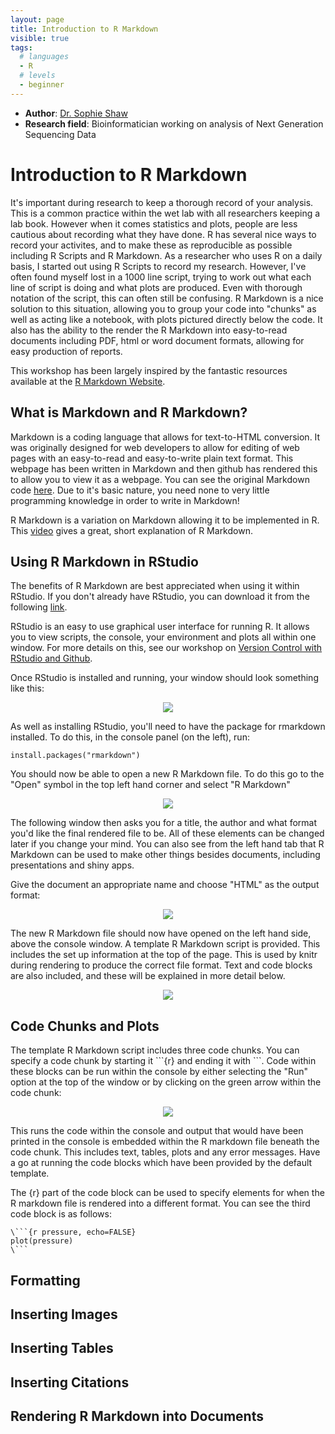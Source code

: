```yaml
---
layout: page
title: Introduction to R Markdown
visible: true
tags:
  # languages
  - R
  # levels
  - beginner
---
```

<!-- change visible to true if you want it on the site -->

 - **Author**: [Dr. Sophie Shaw](https://github.com/SophieS9) 
 - **Research field**: Bioinformatician working on analysis of Next Generation Sequencing Data

# Introduction to R Markdown
It's important during research to keep a thorough record of your analysis. This is a common practice within the wet lab with all researchers keeping a lab book. However when it comes statistics and plots, people are less cautious about recording what they have done. R has several nice ways to record your activites, and to make these as reproducible as possible including R Scripts and R Markdown. As a researcher who uses R on a daily basis, I started out using R Scripts to record my research. However, I've often found myself lost in a 1000 line script, trying to work out what each line of script is doing and what plots are produced. Even with thorough notation of the script, this can often still be confusing. R Markdown is a nice solution to this situation, allowing you to group your code into "chunks" as well as acting like a notebook, with plots pictured directly below the code. It also has the ability to the render the R Markdown into easy-to-read documents including PDF, html or word document formats, allowing for easy production of reports.

This workshop has been largely inspired by the fantastic resources available at the [R Markdown Website](http://rmarkdown.rstudio.com/index.html).

## What is Markdown and R Markdown?
Markdown is a coding language that allows for text-to-HTML conversion. It was originally designed for web developers to allow for editing of web pages with an easy-to-read and easy-to-write plain text format. This webpage has been written in Markdown and then github has rendered this to allow you to view it as a webpage. You can see the original Markdown code [here](https://raw.githubusercontent.com/SophieS9/SG-RMarkdown-Intro/master/Intro_RMarkdown.md). Due to it's basic nature, you need none to very little programming knowledge in order to write in Markdown! 

R Markdown is a variation on Markdown allowing it to be implemented in R. This [video](https://vimeo.com/177254549) gives a great, short explanation of R Markdown.

## Using R Markdown in RStudio
The benefits of R Markdown are best appreciated when using it within RStudio. If you don't already have RStudio, you can download it from the following [link](https://www.rstudio.com/products/rstudio/download/). 

RStudio is an easy to use graphical user interface for running R. It allows you to view scripts, the console, your environment and plots all within one window. For more details on this, see our workshop on [Version Control with RStudio and Github](https://aberdeenstudygroup.github.io/studyGroup/lessons/SG-T1-GitHubVersionControl/VersionControl/).

Once RStudio is installed and running, your window should look something like this:

<p align=center>
<img src="./Images/RStudio.png">
</p>

As well as installing RStudio, you'll need to have the package for rmarkdown installed. To do this, in the console panel (on the left), run:
```
install.packages("rmarkdown")
```

You should now be able to open a new R Markdown file. To do this go to the "Open" symbol in the top left hand corner and select "R Markdown"

<p align=center>
<img src="./Images/Open_Markdown.png">
</p>

The following window then asks you for a title, the author and what format you'd like the final rendered file to be. All of these elements can be changed later if you change your mind. You can also see from the left hand tab that R Markdown can be used to make other things besides documents, including presentations and shiny apps.

Give the document an appropriate name and choose "HTML" as the output format:

<p align=center>
<img src="./Images/New_Markdown.png">
</p>

The new R Markdown file should now have opened on the left hand side, above the console window. A template R Markdown script is provided. This includes the set up information at the top of the page. This is used by knitr during rendering to produce the correct file format. Text and code blocks are also included, and these will be explained in more detail below. 

<p align=center>
<img src="./Images/New_Markdown_v2.png">
</p>


## Code Chunks and Plots

The template R Markdown script includes three code chunks. You can specify a code chunk by starting it \```{r} and ending it with \```. Code within these blocks can be run within the console by either selecting the "Run" option at the top of the window or by clicking on the green arrow within the code chunk:

<p align=center>
<img src="./Images/Run_Chunks.png">
</p>

This runs the code within the console and output that would have been printed in the console is embedded within the R markdown file beneath the code chunk. This includes text, tables, plots and any error messages. Have a go at running the code blocks which have been provided by the default template.
 
The {r} part of the code block can be used to specify elements for when the R markdown file is rendered into a different format. You can see the third code block is as follows:
```
\```{r pressure, echo=FALSE}
plot(pressure)
\```

``` 
## Formatting

## Inserting Images

## Inserting Tables
 
## Inserting Citations

## Rendering R Markdown into Documents
